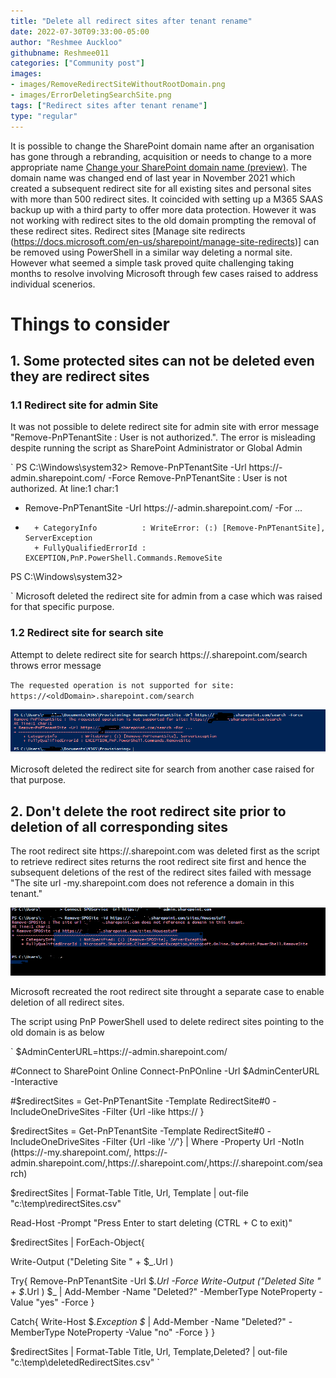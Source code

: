 ```yaml
---
title: "Delete all redirect sites after tenant rename"
date: 2022-07-30T09:33:00-05:00
author: "Reshmee Auckloo"
githubname: Reshmee011
categories: ["Community post"]
images:
- images/RemoveRedirectSiteWithoutRootDomain.png
- images/ErrorDeletingSearchSite.png
tags: ["Redirect sites after tenant rename"]
type: "regular"
---
```


It is possible to change the SharePoint domain name after an organisation has gone through a rebranding, acquisition or needs to change to a more appropriate name [Change your SharePoint domain name (preview)](https://docs.microsoft.com/en-us/sharepoint/change-your-sharepoint-domain-name). The domain name was changed end of last year in November 2021 which created a subsequent redirect site for all existing sites and personal sites with more than 500 redirect sites. It coincided with setting up a M365 SAAS backup up with a third party to offer more data protection. However it was not working with redirect sites to the old domain prompting the removal of these redirect sites. Redirect sites [Manage site redirects (https://docs.microsoft.com/en-us/sharepoint/manage-site-redirects)] can be removed using PowerShell in a similar way deleting a normal site. However what seemed a simple task proved quite challenging taking months to resolve involving Microsoft through few cases raised to address individual scenerios. 

# Things to consider

## 1. Some protected sites can not be deleted even they are redirect sites

### 1.1 Redirect site for admin Site
It was not possible to delete redirect site for admin site with error message "Remove-PnPTenantSite : User is not authorized.". The error is misleading despite running the script as SharePoint Administrator or Global Admin

`
PS C:\Windows\system32> Remove-PnPTenantSite -Url https://<newDomain>-admin.sharepoint.com/ -Force
Remove-PnPTenantSite : User is not authorized.
At line:1 char:1
+ Remove-PnPTenantSite -Url https://<oldDomain>-admin.sharepoint.com/ -For ...
+ ~~~~~~~~~~~~~~~~~~~~~~~~~~~~~~~~~~~~~~~~~~~~~~~~~~~~~~~~~~~~~~~~~~~~~
    + CategoryInfo          : WriteError: (:) [Remove-PnPTenantSite], ServerException
    + FullyQualifiedErrorId : EXCEPTION,PnP.PowerShell.Commands.RemoveSite
PS C:\Windows\system32>
 
`
Microsoft deleted the redirect site for admin from a case which was raised for that specific purpose.

### 1.2 Redirect site for search site

Attempt to delete redirect site for search https://<oldDomain>.sharepoint.com/search throws error message

`The requested operation is not supported for site: https://<oldDomain>.sharepoint.com/search`

![ErrorDeletingSearchSite.png](images/ErrorDeletingSearchSite.png)

Microsoft deleted the redirect site for search from another case raised for that purpose.

## 2. Don't delete the root redirect site prior to deletion of all corresponding sites

 The root redirect site https://<oldDomain>.sharepoint.com was deleted first as the script to retrieve redirect sites returns the root redirect site first and hence the subsequent deletions of the rest of the redirect sites failed with message "The site url <oldDomain>-my.sharepoint.com does not reference a domain in this tenant." 

![RemoveRedirectSiteWithoutRootDomain](images/RemoveRedirectSiteWithoutRootDomain.png)

Microsoft recreated the root redirect site throught a separate case to enable deletion of all redirect sites.
 
The script using PnP PowerShell used to delete redirect sites pointing to the old domain is as below
    
`
$AdminCenterURL=https://<newdomain>-admin.sharepoint.com/

#Connect to SharePoint Online
Connect-PnPOnline -Url $AdminCenterURL -Interactive

#$redirectSites = Get-PnPTenantSite -Template RedirectSite#0 -IncludeOneDriveSites -Filter {Url -like  https://<olddomain>  }

$redirectSites = Get-PnPTenantSite -Template RedirectSite#0 -IncludeOneDriveSites -Filter {Url -like '*//<olddomain>*'}  | Where -Property Url -NotIn (https://<olddomain>-my.sharepoint.com/, https://<olddomain>-admin.sharepoint.com/,https://<olddomain>.sharepoint.com/,https://<oldDomain>.sharepoint.com/search)

$redirectSites | Format-Table Title, Url, Template  | out-file "c:\temp\redirectSites.csv"

Read-Host -Prompt "Press Enter to start deleting (CTRL + C to exit)"

$redirectSites | ForEach-Object{

 Write-Output ("Deleting Site " + $_.Url )

 Try{
  Remove-PnPTenantSite -Url $_.Url -Force
  Write-Output ("Deleted Site " + $_.Url )
  $_ | Add-Member -Name "Deleted?" -MemberType NoteProperty -Value "yes" -Force
 }

 Catch{
  Write-Host $_.Exception
  $_ | Add-Member -Name "Deleted?" -MemberType NoteProperty -Value "no" -Force
 }
}

$redirectSites | Format-Table Title, Url, Template,Deleted?  | out-file "c:\temp\deletedRedirectSites.csv"
`
